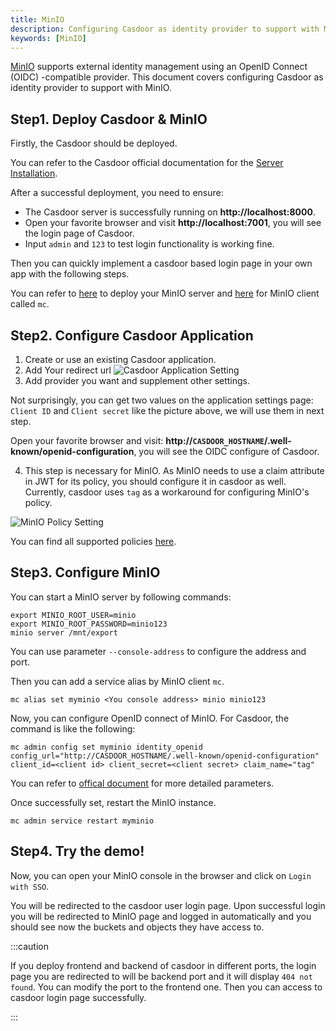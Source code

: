 ```yaml
---
title: MinIO
description: Configuring Casdoor as identity provider to support with MinIO
keywords: [MinIO]
---
```


[MinIO](https://github.com/minio/minio) supports external identity management using an OpenID Connect (OIDC) -compatible provider. This document covers configuring Casdoor as identity provider to support with MinIO.

## Step1. Deploy Casdoor & MinIO

Firstly, the Casdoor should be deployed. 

You can refer to the Casdoor official documentation for the [Server Installation](/docs/basic/server-installation).

After a successful deployment, you need to ensure:

- The Casdoor server is successfully running on **http://localhost:8000**.
- Open your favorite browser and visit **http://localhost:7001**, you will see the login page of Casdoor.
- Input `admin` and `123` to test login functionality is working fine.

Then you can quickly implement a casdoor based login page in your own app with the following steps.

You can refer to [here](https://github.com/minio/minio#minio-quickstart-guide) to deploy your MinIO server and [here](https://docs.min.io/minio/baremetal/reference/minio-mc.html#install-mc) for MinIO client called `mc`.

## Step2. Configure Casdoor Application

1. Create or use an existing Casdoor application.
2. Add Your redirect url
![Casdoor Application Setting](/img/integration/appsetting_spring_security.png)
3. Add provider you want and supplement other settings.

Not surprisingly, you can get two values ​​on the application settings page: `Client ID` and `Client secret` like the picture above, we will use them in next step.

Open your favorite browser and visit: **http://`CASDOOR_HOSTNAME`/.well-known/openid-configuration**, you will see the OIDC configure of Casdoor.

4. This step is necessary for MinIO. As MinIO needs to use a claim attribute in JWT for its policy, you should configure it in casdoor as well. Currently, casdoor uses `tag` as a workaround for configuring MinIO's policy.

![MinIO Policy Setting](/img/integration/go/minio/minio_policy.png)

You can find all supported policies [here](https://docs.min.io/minio/baremetal/security/minio-identity-management/policy-based-access-control.html#minio-policy).

## Step3. Configure MinIO

You can start a MinIO server by following commands:

```shell
export MINIO_ROOT_USER=minio
export MINIO_ROOT_PASSWORD=minio123
minio server /mnt/export
```

You can use parameter `--console-address` to configure the address and port.

Then you can add a service alias by MinIO client `mc`.

```
mc alias set myminio <You console address> minio minio123
```

Now, you can configure OpenID connect of MinIO. For Casdoor, the command is like the following:

```
mc admin config set myminio identity_openid config_url="http://CASDOOR_HOSTNAME/.well-known/openid-configuration" client_id=<client id> client_secret=<client secret> claim_name="tag"
```

You can refer to [offical document](https://docs.min.io/minio/baremetal/reference/minio-server/minio-server.html#openid-identity-management) for more detailed parameters.

Once successfully set, restart the MinIO instance.

```
mc admin service restart myminio
```

## Step4. Try the demo!

Now, you can open your MinIO console in the browser and click on `Login with SSO`. 

You will be redirected to the casdoor user login page. Upon successful login you will be redirected to MinIO page and logged in automatically and you should see now the buckets and objects they have access to.

:::caution

If you deploy frontend and backend of casdoor in different ports, the login page you are redirected to will be backend port and it will display `404 not found`. You can modify the port to the frontend one. Then you can access to casdoor login page successfully.

:::
